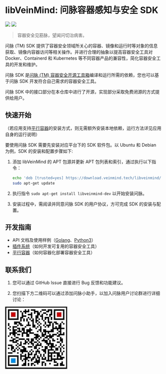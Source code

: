 # libVeinMind: 问脉容器感知与安全 SDK

<p>
  <img src="https://img.shields.io/github/release/chaitin/libveinmind.svg" />
  <img src="https://img.shields.io/github/release-date/chaitin/libveinmind.svg?color=blue&label=update" />
</p>

> 容器安全见筋脉，望闻问切治病害。

问脉 (TM) SDK 提供了容器安全领域所关心的容器、镜像和运行时等对象的信息获取、镜像内容器访问等相关操作。并进行合理的抽象以提高容器安全工具对 Docker、Containerd 和 Kubernetes 等不同容器产品的兼容性，简化容器安全工具的开发和维护。

问脉 SDK 是[问脉 (TM) 容器安全开源工具箱](https://github.com/chaitin/veinmind-tools)编译和运行所需的依赖，您也可以基于问脉 SDK 开发符合自己需求的容器安全工具。

问脉 SDK 中的接口部分在本仓库中进行了开源，实现部分采取免费闭源的方式提供给用户。

## 快速开始

（若应用支持[平行容器](docs/parallel-container.md)的安装方式，则无需额外安装本地依赖，运行方法详见应用自身的运行说明）

要使用问脉 SDK 需要先安装对应平台下的 SDK 软件包。以 Ubuntu 和 Debian 为例，SDK 的安装和配置步骤如下:

1. 添加 libVeinMind 的 APT 包源并更新 APT 包列表和索引，通过执行以下指令：

    ```bash
    echo 'deb [trusted=yes] https://download.veinmind.tech/libveinmind/ ./' | sudo tee /etc/apt/sources.list.d/libveinmind.list
    sudo apt-get update
    ```

2. 执行指令 `sudo apt-get install libveinmind-dev` 以开始安装问脉。

3. 安装过程中，需阅读并同意问脉 SDK 的用户协议，方可完成 SDK 的安装与配置。

## 开发指南

- API 文档及使用样例（[Golang](https://pkg.go.dev/github.com/chaitin/libveinmind)、[Python3](docs/python-usage.rst)）
- [插件系统](docs/plugin-system.md)（如何开发可复用的容器安全工具）
- [平行容器](docs/parallel-container.md)（如何容器化部署容器安全工具）

## 联系我们

1. 您可以通过 GitHub Issue 直接进行 Bug 反馈和功能建议。

2. 您扫描下方二维码可以通过添加问脉小助手，以加入问脉用户讨论群进行详细讨论：

![](docs/veinmind-group-qrcode.jpg)
